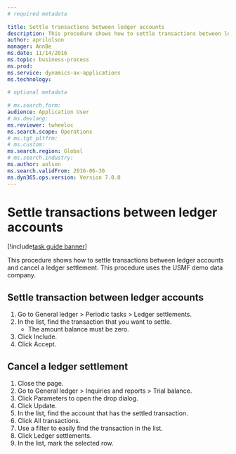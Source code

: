 ```yaml
--- 
# required metadata 
 
title: Settle transactions between ledger accounts
description: This procedure shows how to settle transactions between ledger accounts and cancel a ledger settlement. 
author: aprilolson
manager: AnnBe 
ms.date: 11/14/2016
ms.topic: business-process 
ms.prod:  
ms.service: dynamics-ax-applications 
ms.technology:  
 
# optional metadata 
 
# ms.search.form:   
audience: Application User 
# ms.devlang:  
ms.reviewer: twheeloc
ms.search.scope: Operations 
# ms.tgt_pltfrm:  
# ms.custom:  
ms.search.region: Global
# ms.search.industry: 
ms.author: aolson
ms.search.validFrom: 2016-06-30 
ms.dyn365.ops.version: Version 7.0.0 
---
```

# Settle transactions between ledger accounts

[!include[task guide banner](../../includes/task-guide-banner.md)]

This procedure shows how to settle transactions between ledger accounts and cancel a ledger settlement. This procedure uses the USMF demo data company.


## Settle transaction between ledger accounts
1. Go to General ledger > Periodic tasks > Ledger settlements.
2. In the list, find the transaction that you want to settle.
    * The amount balance must be zero.  
3. Click Include.
4. Click Accept.

## Cancel a ledger settlement
1. Close the page.
2. Go to General ledger > Inquiries and reports > Trial balance.
3. Click Parameters to open the drop dialog.
4. Click Update.
5. In the list, find the account that has the settled transaction.
6. Click All transactions.
7. Use a filter to easily find the transaction in the list.
8. Click Ledger settlements.
9. In the list, mark the selected row.

